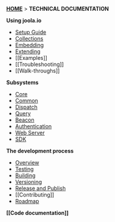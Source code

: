[**HOME**](Home) > **TECHNICAL DOCUMENTATION**

**Using joola.io**
- [Setup Guide](setting-up-joola.io)
- [Collections](collections)
- [Embedding](using-embedding)
- [Extending](using-extending)
- [[Examples]]
- [[Troubleshooting]]
- [[Walk-throughs]]

**Subsystems**
- [Core](The-COre-Subsystem)
- [Common](The-Common-Subsystem)
- [Dispatch](The-Dispatch-Subsystem)
- [Query](The-Query-Subsystem)
- [Beacon](The-Beacon-Subsystem)
- [Authentication](The-Authentication-Subsystem)
- [Web Server](The-Webserver-Subsystem)
- [SDK](The-SDK-Subsystem)

**The development process**
- [Overview](the-development-process)
- [Testing](Code-Testing)
- [Building](development-building)
- [Versioning](development-versioning)
- [Release and Publish](development-publish)
- [[Contributing]]
- [Roadmap](product-roadmap)

**[[Code documentation]]**